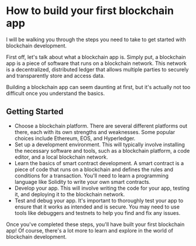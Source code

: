 # How to build your first blockchain app
I will be walking you through the steps you need to take to get started with blockchain development.

First off, let's talk about what a blockchain app is. Simply put, a blockchain app is a piece of software that runs on a blockchain network. This network is a decentralized, distributed ledger that allows multiple parties to securely and transparently store and access data.

Building a blockchain app can seem daunting at first, but it's actually not too difficult once you understand the basics.

## Getting Started

- Choose a blockchain platform. There are several different platforms out there, each with its own strengths and weaknesses. Some popular choices include Ethereum, EOS, and Hyperledger.
- Set up a development environment. This will typically involve installing the necessary software and tools, such as a blockchain platform, a code editor, and a local blockchain network.
- Learn the basics of smart contract development. A smart contract is a piece of code that runs on a blockchain and defines the rules and conditions for a transaction. You'll need to learn a programming language like Solidity to write your own smart contracts.
- Develop your app. This will involve writing the code for your app, testing it, and deploying it to the blockchain network.
- Test and debug your app. It's important to thoroughly test your app to ensure that it works as intended and is secure. You may need to use tools like debuggers and testnets to help you find and fix any issues.


Once you've completed these steps, you'll have built your first blockchain app! Of course, there's a lot more to learn and explore in the world of blockchain development.
